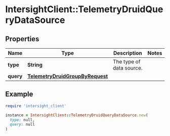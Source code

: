 # IntersightClient::TelemetryDruidQueryDataSource

## Properties

| Name | Type | Description | Notes |
| ---- | ---- | ----------- | ----- |
| **type** | **String** | The type of data source. |  |
| **query** | [**TelemetryDruidGroupByRequest**](TelemetryDruidGroupByRequest.md) |  |  |

## Example

```ruby
require 'intersight_client'

instance = IntersightClient::TelemetryDruidQueryDataSource.new(
  type: null,
  query: null
)
```

